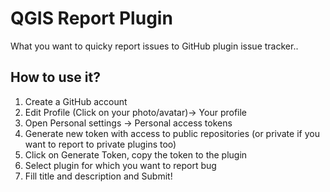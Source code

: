 # QGIS Report Plugin

What you want to quicky report issues to GitHub plugin issue tracker..

## How to use it?

1. Create a GitHub account
2. Edit Profile (Click on your photo/avatar)-> Your profile
3. Open Personal settings -> Personal access tokens
4. Generate new token with access to public repositories (or private if you want to report to private plugins too)
5. Click on Generate Token, copy the token to the plugin
6. Select plugin for which you want to report bug
7. Fill title and description and Submit!
